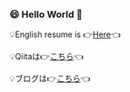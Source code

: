 ### 😄 Hello World 👋

💡English resume is 👉[Here](https://www.cakeresume.com/akrha)👈

💡Qiitaは👉[こちら](https://qiita.com/akrha)👈

💡ブログは👉[こちら](https://akrha.hatenablog.com/)👈

<!--
**akrha/akrha** is a ✨ _special_ ✨ repository because its `README.md` (this file) appears on your GitHub profile.

Here are some ideas to get you started:

- 🔭 I’m currently working on ...
- 🌱 I’m currently learning ...
- 👯 I’m looking to collaborate on ...
- 🤔 I’m looking for help with ...
- 💬 Ask me about ...
- 📫 How to reach me: ...
- 😄 Pronouns: ...
- ⚡ Fun fact: ...
-->
